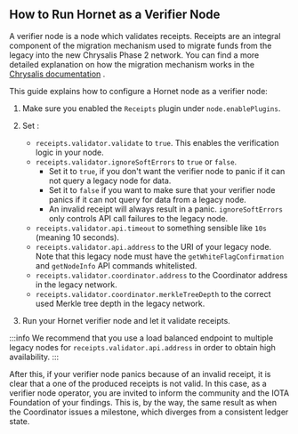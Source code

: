 ## How to Run Hornet as a Verifier Node

 A verifier node is a node which validates receipts. Receipts are an integral component of the migration mechanism used to migrate funds from the legacy into the new Chrysalis Phase 2 network. You can find a more detailed explanation on how the migration mechanism works in the [Chrysalis documentation](https://chrysalis.docs.iota.org/guides/migration-in-depth.html) .

This guide explains how to configure a Hornet node as a verifier node:

1. Make sure you enabled the `Receipts` plugin under `node.enablePlugins`.
2. Set :
    - `receipts.validator.validate` to `true`. This enables the verification logic in your node.
    - `receipts.validator.ignoreSoftErrors` to `true` or `false`. 
      - Set it to  `true`, if you don't want the verifier node to panic if it can not query a legacy node for data. 
      -  Set it to `false` if you want to make sure that your verifier node panics if it can not query for data from a legacy node. 
      - An invalid receipt will always result in a panic. `ignoreSoftErrors` only controls API call failures to the legacy node.
    - `receipts.validator.api.timeout` to something sensible like `10s` (meaning 10 seconds).
    - `receipts.validator.api.address` to the URI of your legacy node. Note that this legacy node must have the `getWhiteFlagConfirmation` and `getNodeInfo` API commands whitelisted.
    - `receipts.validator.coordinator.address` to the Coordinator address in the legacy network.
    - `receipts.validator.coordinator.merkleTreeDepth` to the correct used Merkle tree depth in the legacy network.
   
3. Run your Hornet verifier node and let it validate receipts.

:::info
We recommend that you use a load balanced endpoint to multiple legacy nodes for `receipts.validator.api.address` in order to obtain high availability.
:::

After this, if your verifier node panics because of an invalid receipt, it is clear that a one of the produced receipts is not valid. In this case, as a verifier node operator, you are invited to inform the community and the IOTA Foundation of  your findings. This is, by the way, the same result as when the Coordinator issues a milestone, which diverges from a consistent ledger state.
